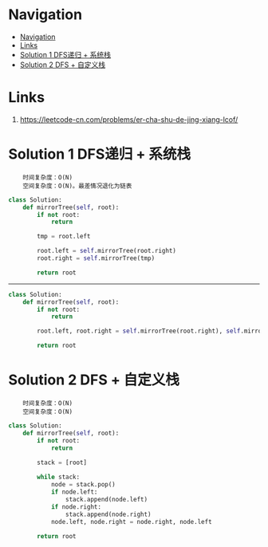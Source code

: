 # Navigation
- [Navigation](#navigation)
- [Links](#links)
- [Solution 1 DFS递归 + 系统栈](#solution-1-dfs%e9%80%92%e5%bd%92--%e7%b3%bb%e7%bb%9f%e6%a0%88)
- [Solution 2 DFS + 自定义栈](#solution-2-dfs--%e8%87%aa%e5%ae%9a%e4%b9%89%e6%a0%88)

# Links
1. https://leetcode-cn.com/problems/er-cha-shu-de-jing-xiang-lcof/

# Solution 1 DFS递归 + 系统栈
```
    时间复杂度：O(N)
    空间复杂度：O(N)。最差情况退化为链表
```
```python
class Solution:
    def mirrorTree(self, root):
        if not root:
            return

        tmp = root.left

        root.left = self.mirrorTree(root.right)
        root.right = self.mirrorTree(tmp)

        return root
```
---
```python
class Solution:
    def mirrorTree(self, root):
        if not root:
            return

        root.left, root.right = self.mirrorTree(root.right), self.mirrorTree(root.left)

        return root
```

# Solution 2 DFS + 自定义栈
```
    时间复杂度：O(N)
    空间复杂度：O(N)
```
```python
class Solution:
    def mirrorTree(self, root):
        if not root:
            return
        
        stack = [root]

        while stack:
            node = stack.pop()
            if node.left:
                stack.append(node.left)
            if node.right:
                stack.append(node.right)
            node.left, node.right = node.right, node.left
        
        return root
```